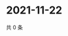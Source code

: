 # 2021-11-22

共 0 条

<!-- BEGIN WEIBO -->
<!-- 最后更新时间 Mon Nov 22 2021 23:20:35 GMT+0800 (China Standard Time) -->

<!-- END WEIBO -->
